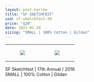 ```yaml
---
layout: post-narrow
title: "SF SKETCHFEST"
uid: sf-sketchfest-20
price: "$20"
date: 2021-01-29
sizing: "SMALL | 100% Cotton | Gildan"
---
```




<table style="width:100%;"><tr><td style="vertical-align:top;">
      <figure class="tmblr-full" data-orig-height="2048" data-orig-width="1365" data-orig-src="https://concertshirts.netlify.app/shirts/0585/0585-01.jpg"><img src="https://64.media.tumblr.com/e99838bb1d0499d55e3648d20b1dd1bf/cbbe363bac80a96f-bc/s540x810/7201f9b68700d2a310627fab3bc1a4f3daf44566.jpg" data-orig-height="2048" data-orig-width="1365" data-orig-src="https://concertshirts.netlify.app/shirts/0585/0585-01.jpg"/></figure></td>
    <td style="vertical-align:top;">
      <figure class="tmblr-full" data-orig-height="2048" data-orig-width="1365" data-orig-src="https://concertshirts.netlify.app/shirts/0585/0585-02.jpg"><img src="https://64.media.tumblr.com/253642247976f57fc4cfa02187c49950/cbbe363bac80a96f-10/s540x810/7238739f60d6bdb50ffb483c90c557f030f3fe3a.jpg" data-orig-height="2048" data-orig-width="1365" data-orig-src="https://concertshirts.netlify.app/shirts/0585/0585-02.jpg"/></figure></td>
  </tr></table><p>
  SF Sketchfest | 17th Annual / 2018<br/>SMALL | 100% Cotton | Gildan
</p>
